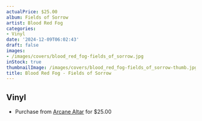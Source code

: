 ```yaml
---
actualPrice: $25.00
album: Fields of Sorrow
artist: Blood Red Fog
categories:
- Vinyl
date: '2024-12-09T06:02:43'
draft: false
images:
- /images/covers/blood_red_fog-fields_of_sorrow.jpg
inStock: true
thumbnailImage: /images/covers/blood_red_fog-fields_of_sorrow-thumb.jpg
title: Blood Red Fog - Fields of Sorrow
---
```


## Vinyl
* Purchase from [Arcane Altar](https://arcanealtar.bigcartel.com/product/blood-red-fog-fields-of-sorrow-12-lp) for $25.00
